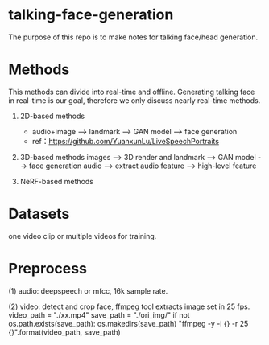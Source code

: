 # talking-face-generation
  The purpose of this repo is to make notes for talking face/head generation.

# Methods
  This methods can divide into real-time and offline. Generating talking face in real-time is our goal, therefore we only discuss nearly real-time methods.
1. 2D-based methods
   * audio+image --> landmark --> GAN model --> face generation
   * ref：https://github.com/YuanxunLu/LiveSpeechPortraits
   
2. 3D-based methods
    images --> 3D render and landmark --> GAN model --> face generation
    audio --> extract audio feature --> high-level feature
    
4. NeRF-based methods

# Datasets
one video clip or multiple videos for training.
# Preprocess
  (1) audio: deepspeech or mfcc, 16k sample rate.
    
  (2) video: detect and crop face, ffmpeg tool extracts image set in 25 fps.
    video_path = "./xx.mp4"
    save_path = "./ori_img/"
    if not os.path.exists(save_path):
      os.makedirs(save_path)
    "ffmpeg -y -i {} -r 25 {}".format(video_path, save_path)
